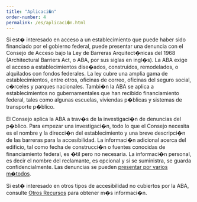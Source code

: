```yaml
---
title: "Aplicaci�n"
order-number: 4
permalink: /es/aplicaci�n.html
---
```


Si est� interesado en acceso a un establecimiento que puede haber sido financiado por el gobierno federal, puede presentar una denuncia con el Consejo de Acceso bajo la Ley de Barreras Arquitect�nicas del 1968 (Architectural Barriers Act, o ABA, por sus siglas en ingl�s). La ABA exige el acceso a establecimientos dise�ados, construidos, remodelados, o alquilados con fondos federales. La ley cubre una amplia gama de establecimientos, entre otros, oficinas de correo, oficinas del seguro social, c�rceles y parques nacionales. Tambi�n la ABA se aplica a establecimientos no gubernamentales que han recibido financiamiento federal, tales como algunas escuelas, viviendas p�blicas y sistemas de transporte p�blico.

El Consejo aplica la ABA a trav�s de la investigaci�n de denuncias del p�blico. Para empezar una investigaci�n, todo lo que el Consejo necesita es el nombre y la direcci�n del establecimiento y una breve descripci�n de las barreras para la accesibilidad. La informaci�n adicional acerca del edificio, tal como fecha de construcci�n o fuentes conocidas de financiamiento federal, es �til pero no necesaria. La informaci�n personal, es decir el nombre del reclamante, es opcional y si se suministra, se guarda confidencialmente. Las denuncias se pueden [presentar por varios m�todos](index.php?Itemid=1974).

Si est� interesado en otros tipos de accesibilidad no cubiertos por la ABA, consulte [Otros Recursos](index.php?option=com_content&view=article&id=1779&Itemid=1986) para obtener m�s informaci�n.
